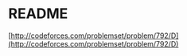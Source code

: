 # README

[http://codeforces.com/problemset/problem/792/D](http://codeforces.com/problemset/problem/792/D)

